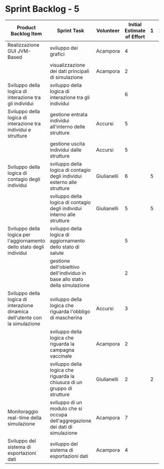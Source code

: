 # Sprint Backlog - 5

| Product Backlog Item                                         | Sprint Task                                                  | Volunteer   | Initial Estimate of Effort | 1    | 2    | 3    | 4    | 5    |
| ------------------------------------------------------------ | ------------------------------------------------------------ | ----------- | -------------------------- | ---- | ---- | ---- | ---- | ---- |
| Realizzazione GUI JVM-Based                                  | sviluppo dei grafici                                         | Acampora    | 4                          |      |      |      |      |      |
|                                                              | visualizzazione dei dati principali di simulazione           | Acampora    | 2                          |      |      |      |      |      |
| Sviluppo della logica di interazione tra gli individui       | sviluppo della logica di interazione tra gli individui       |             | 6                          |      |      |      |      |      |
| Sviluppo della logica di interazione tra individui e strutture | gestione entrata individui all'interno delle strutture       | Accursi     | 5                          |      |      |      |      |      |
|                                                              | gestione uscita individui dalle strutture                    | Accursi     | 5                          |      |      |      |      |      |
| Sviluppo della logica di contagio degli individui            | sviluppo della logica di contagio degli individui esterno alle strutture | Giulianelli | 6                          | 5    | 2    | 0    |      |      |
|                                                              | sviluppo della logica di contagio degli individui interno alle strutture | Giulianelli | 5                          | 5    | 2    | 0    |      |      |
| Sviluppo della logica per l'aggiornamento dello stato degli individui | sviluppo della logica di aggiornamento dello stato di salute |             | 5                          |      |      |      |      |      |
|                                                              | gestione dell'obiettivo dell'individuo in base allo stato della simulazione |             | 2                          |      |      |      |      |      |
| Sviluppo della logica di interazione dinamica dell'utente con la simulazione | sviluppo della logica che riguarda l'obbligo di mascherina   | Accursi     | 3                          |      |      |      |      |      |
|                                                              | sviluppo della logica che riguarda la campagna vaccinale     | Acampora    | 2                          |      |      |      |      |      |
|                                                              | sviluppo della logica che riguarda la chiusura di un gruppo di strutture | Giulianelli | 2                          | 2    | 2    | 0    |      |      |
| Monitoraggio real-time della simulazione                     | sviluppo di un modulo che si occupa dell'aggregazione dei dati di simulazione | Acampora    | 7                          |      |      |      |      |      |
| Sviluppo del sistema di esportazioni dati                    | sviluppo del sistema di esportazioni dati                    | Acampora    | 4                          |      |      |      |      |      |